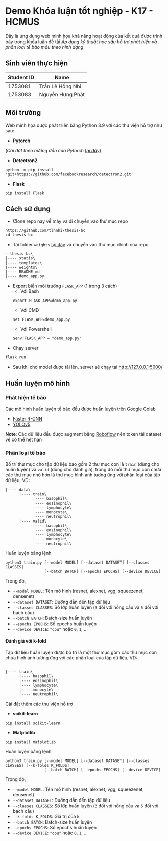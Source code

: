 # Demo Khóa luận tốt nghiệp - K17 - HCMUS

Đây là ứng dụng web minh họa khả năng hoạt động của kết quả được trình bày trong khóa luận đề tài _Áp dụng kỹ thuật học sâu hỗ trợ phát hiện và phân loại tế bào máu theo hình dạng_

## Sinh viên thực hiện

| Student ID | Name             |
| ---------- | ---------------- |
| 1753081    | Trần Lê Hồng Nhi |
| 1753083    | Nguyễn Hưng Phát |

## Môi trường

Web minh họa được phát triển bằng Python 3.9 với các thư viện hỗ trợ như sau:

- **Pytorch**

(_Cài đặt theo hướng dẫn của Pytorch [tại đây](https://pytorch.org/get-started/locally/)_)

- **Detectron2**

```
python -m pip install 'git+https://github.com/facebookresearch/detectron2.git'
```

- **Flask**

```
pip install Flask
```

## Cách sử dụng

- Clone repo này về máy và di chuyển vào thư mục repo

```
https://github.com/tlhnhi/thesis-bc
cd thesis-bc
```

- Tải folder `weights` [tại đây](https://drive.google.com/drive/folders/16ysq-YQ4MJUHRfTvMHTj9TQhaKhn-hRJ) và chuyển vào thư mục chính của repo

```
- thesis-bc\
|---- statis\
|---- templates\
|---- weights\
|---- README.md
|---- demo_app.py
```

- Export biến môi trường `FLASK_APP` (1 trong 3 cách)
  - Với Bash
  ```
  export FLASK_APP=demo_app.py
  ```
  - Với CMD
  ```
  set FLASK_APP=demo_app.py
  ```
  - Với Powershell
  ```
  $env:FLASK_APP = "demo_app.py"
  ```
- Chạy server

```
flask run
```

- Sau khi chờ model được tải lên, server sẽ chạy tại http://127.0.0.1:5000/

## Huấn luyện mô hình

### Phát hiện tế bào

Các mô hình huấn luyện tế bào đều được huấn luyện trên Google Colab

- [Faster R-CNN](https://colab.research.google.com/drive/1s7K4f-xvlZ96mX8glSpgLQ1GQdH7ml1i)
- [YOLOv5](https://colab.research.google.com/drive/14-8lng9oDvBX3hXiGEyfNgIq0OgrodD5)

**Note**: Các dữ liệu đều được augment bằng [Roboflow](https://app.roboflow.com/) nên token tải dataset về có thể hết hạn

### Phân loại tế bào

Bố trí thư mục cho tập dữ liệu bao gồm 2 thư mục con là `train` (dùng cho huấn luyện) và `valid` (dùng cho đánh giá), trong đó mỗi thư mục con chứa các thư mục nhỏ hơn là thư mục hình ảnh tương ứng với phân loại của tập dữ liệu, VD:

```
|---- data\
      |---- train\
            |---- basophil\
            |---- eosinophil\
            |---- lymphocyte\
            |---- monocyte\
            |---- neutrophil\
      |---- valid\
            |---- basophil\
            |---- eosinophil\
            |---- lymphocyte\
            |---- monocyte\
            |---- neutrophil\

```

Huấn luyện bằng lệnh

```
python3 train.py [--model MODEL] [--dataset DATASET] [--classes CLASSES]
                 [--batch BATCH] [--epochs EPOCHS] [--device DEVICE]

```

Trong đó,

- `--model MODEL`: Tên mô hình (resnet, alexnet, vgg, squeezenet, densenet)
- `--dataset DATASET`: Đường dẫn đến tập dữ liệu
- `--classes CLASSES`: Số lớp huấn luyện (`3` đối với hồng cầu và `5` đối với bạch cầu)
- `--batch BATCH`: Batch-size huấn luyện
- `--epochs EPOCHS`: Số epochs huấn luyện
- `--device DEVICE`: `"cpu"` hoặc `0`, `1`, ...

#### Đánh giá với k-fold

Tập dữ liệu huấn luyện được bố trí là một thư mục gồm các thư mục con chứa hình ảnh tương ứng với các phân loại của tập dữ liệu, VD:

```

|---- train\
      |---- basophil\
      |---- eosinophil\
      |---- lymphocyte\
      |---- monocyte\
      |---- neutrophil\

```

Cài đặt thêm các thư viện hổ trợ

- **scikit-learn**

```
pip install scikit-learn
```

- **Matplotlib**

```
pip install matplotlib
```

Huấn luyện bằng lệnh

```
python3 train.py [--model MODEL] [--dataset DATASET] [--classes CLASSES] [--k-folds K_FOLDS]
                 [--batch BATCH] [--epochs EPOCHS] [--device DEVICE]

```

Trong đó,

- `--model MODEL`: Tên mô hình (resnet, alexnet, vgg, squeezenet, densenet)
- `--dataset DATASET`: Đường dẫn đến tập dữ liệu
- `--classes CLASSES`: Số lớp huấn luyện (`3` đối với hồng cầu và `5` đối với bạch cầu)
- `--k-folds K_FOLDS`: Giá trị của k
- `--batch BATCH`: Batch-size huấn luyện
- `--epochs EPOCHS`: Số epochs huấn luyện
- `--device DEVICE`: `"cpu"` hoặc `0`, `1`, ...
